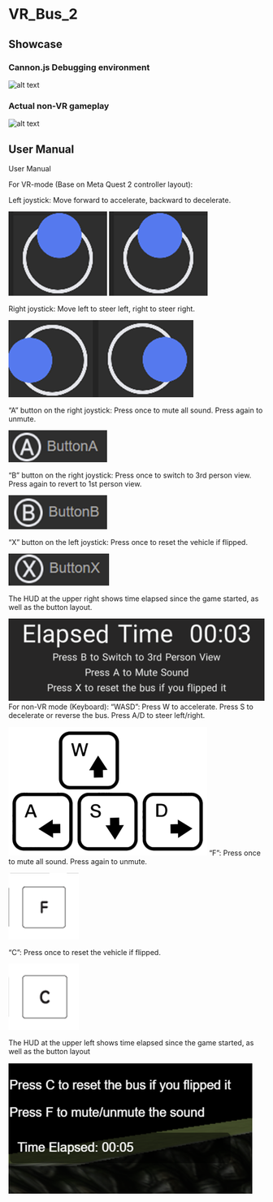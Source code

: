 # VR_Bus_2
## Showcase 

### Cannon.js Debugging environment

![alt text](<vr bus debug.gif>)

### Actual non-VR gameplay

![alt text](<non debug vr bus 10s.gif>)

## User Manual
User Manual

For VR-mode (Base on Meta Quest 2 controller layout):

Left joystick: Move forward to accelerate, backward to decelerate.

![alt text](image.png) ![alt text](image-1.png)


Right joystick: Move left to steer left, right to steer right.

  ![alt text](image-2.png)![alt text](image-3.png)

“A” button on the right joystick: Press once to mute all sound. Press again to unmute.

 ![alt text](image-4.png)

“B” button on the right joystick: Press once to switch to 3rd person view. Press again to revert to 1st person view.

 ![alt text](image-5.png)

“X” button on the left joystick: Press once to reset the vehicle if flipped.

![alt text](image-6.png)

The HUD at the upper right shows time elapsed since the game started, as well as the button layout.

 ![alt text](image-7.png)
For non-VR mode (Keyboard):
“WASD”: Press W to accelerate. Press S to decelerate or reverse the bus.
Press A/D to steer left/right.

 ![alt text](image-8.png)
“F”: Press once to mute all sound. Press again to unmute.

![alt text](image-9.png)
 
“C”: Press once to reset the vehicle if flipped.

 ![alt text](image-10.png)

The HUD at the upper left shows time elapsed since the game started, as well as the button layout

![alt text](image-11.png)
 
